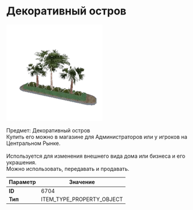 # Декоративный остров

![Item Image](../img/6704.webp?raw=true)

Предмет: Декоративный остров<br>Купить его можно в магазине для Администраторов или у игроков на Центральном Рынке.<br><br>Используется для изменения внешнего вида дома или бизнеса и его украшения.<br>Можно использовать, передавать и продавать.


| Параметр | Значение |
|----------|----------|
| **ID** | 6704 |
| **Тип** | ITEM_TYPE_PROPERTY_OBJECT |

